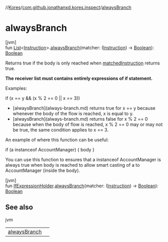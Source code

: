 //[Kores](../../index.md)/[com.github.jonathanxd.kores.inspect](index.md)/[alwaysBranch](always-branch.md)

# alwaysBranch

[jvm]\
fun [List](https://kotlinlang.org/api/latest/jvm/stdlib/kotlin.collections/-list/index.html)<[Instruction](../com.github.jonathanxd.kores/-instruction/index.md)>.[alwaysBranch](always-branch.md)(matcher: ([Instruction](../com.github.jonathanxd.kores/-instruction/index.md)) -> [Boolean](https://kotlinlang.org/api/latest/jvm/stdlib/kotlin/-boolean/index.html)): [Boolean](https://kotlinlang.org/api/latest/jvm/stdlib/kotlin/-boolean/index.html)

Returns true if the body is only reached when [matched](always-branch.md)[Instruction](../com.github.jonathanxd.kores/-instruction/index.md) returns true.

**The** **receiver** **list must contains entirely expressions of if statement.**

Examples:

if (x == y && (x % 2 == 0 || x == 3))

<ul><li>[alwaysBranch](always-branch.md) returns true for x == y because whenever the body of the flow is reached, x is equal to y.</li><li>[alwaysBranch](always-branch.md) returns false for x % 2 == 0 because when the body of flow is reached, x % 2 == 0 may or may not be true, the same condition applies to x == 3.</li></ul>

An example of where this function can be useful:

if (a instanceof AccountManager) { body }

You can use this function to ensures that a instanceof AccountManager is always true when body is reached to allow smart casting of a to AccountManager (inside the body).

[jvm]\
fun [IfExpressionHolder](../com.github.jonathanxd.kores.base/-if-expression-holder/index.md).[alwaysBranch](always-branch.md)(matcher: ([Instruction](../com.github.jonathanxd.kores/-instruction/index.md)) -> [Boolean](https://kotlinlang.org/api/latest/jvm/stdlib/kotlin/-boolean/index.html)): [Boolean](https://kotlinlang.org/api/latest/jvm/stdlib/kotlin/-boolean/index.html)

## See also

jvm

| | |
|---|---|
| [alwaysBranch](always-branch.md) |  |
